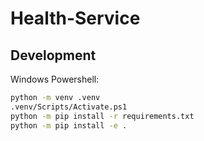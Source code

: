 
# Health-Service


## Development

Windows Powershell:

```sh
python -m venv .venv
.venv/Scripts/Activate.ps1
python -m pip install -r requirements.txt
python -m pip install -e .
```






